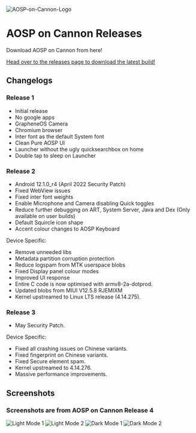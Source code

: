 ![AOSP-on-Cannon-Logo](https://user-images.githubusercontent.com/19572065/170256404-76cec524-56de-49d6-825a-b6a5a1bf5a58.png)
# AOSP on Cannon Releases
Download AOSP on Cannon from here!

[Head over to the releases page to download the latest build!](https://github.com/AOSP-on-Cannon/releases/releases)

## Changelogs

### Release 1
* Initial release
* No google apps
* GrapheneOS Camera
* Chromium browser
* Inter font as the default System font
* Clean Pure AOSP UI
* Launcher without the ugly quicksearchbox on home
* Double tap to sleep on Launcher

### Release 2
* Android 12.1.0_r4 (April 2022 Security Patch)
* Fixed WebView issues
* Fixed inter font weights
* Enable Microphone and Camera disabling Quick toggles
* Reduce further debugging on ART, System Server, Java and Dex (Only available on user builds)
* Default Squircle icon shape
* Accent colour changes to AOSP Keyboard

Device Specific:
* Remove unneeded libs
* Metadata partition corruption protection
* Reduce logspam from MTK userspace blobs
* Fixed Display panel colour modes
* Improved UI response
* Entire C code is now optimised with armv8-2a-dotprod.
* Updated blobs from MIUI V12.5.8 RJEMIXM
* Kernel upstreamed to Linux LTS release (4.14.275).

### Release 3
* May Security Patch.

Device Specific:
* Fixed all crashing issues on Chinese variants.
* Fixed fingerprint on Chinese variants.
* Fixed Secure element spam.
* Kernel upstreamed to 4.14.276.
* Massive performance improvements.

## Screenshots
### Screenshots are from AOSP on Cannon Release 4
![Light Mode 1](https://user-images.githubusercontent.com/19572065/172359451-32e117d3-8a48-4794-bcb0-bfd40c570d80.png)
![Light Mode 2](https://user-images.githubusercontent.com/19572065/172359500-09cb962e-5e2c-478e-a995-857092b9a68b.png)
![Dark Mode 1](https://user-images.githubusercontent.com/19572065/172359519-e74950e4-8392-44cc-a216-cd3bdec4a0e7.png)
![Dark Mode 2](https://user-images.githubusercontent.com/19572065/172359534-b27befb4-9d21-4a3b-8b9d-122ab71657fe.png)



